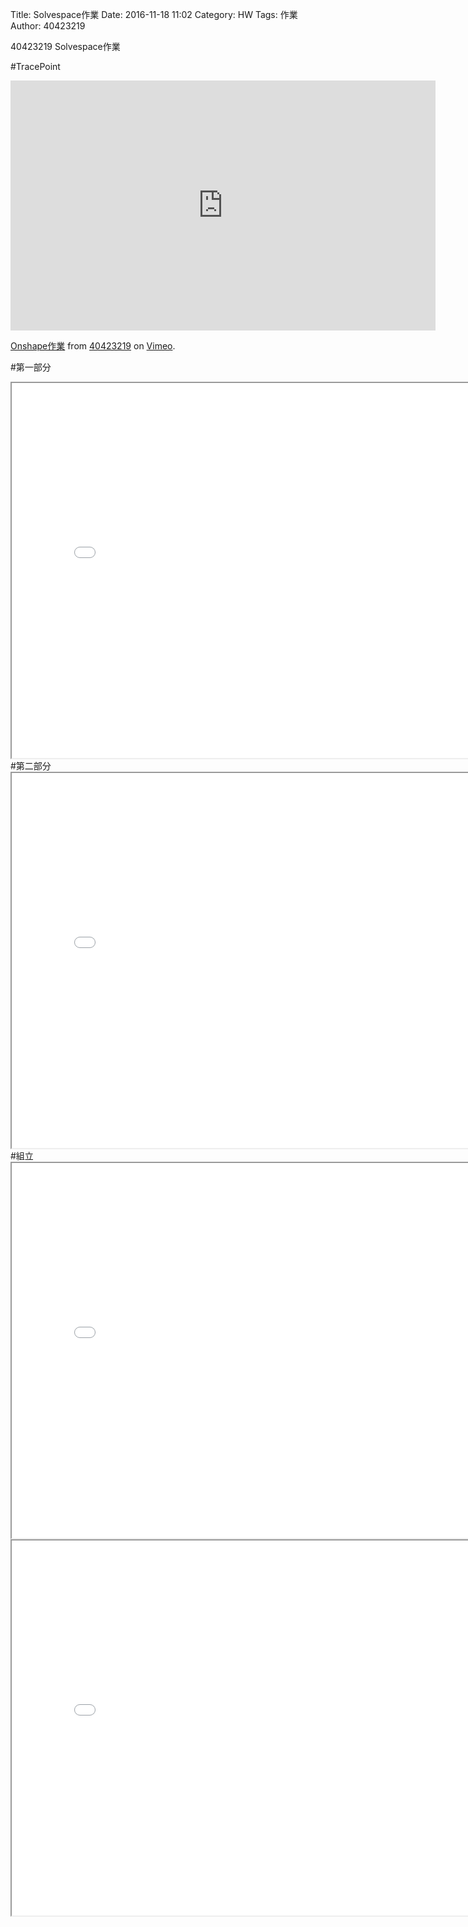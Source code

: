 Title: Solvespace作業
Date: 2016-11-18 11:02
Category: HW
Tags: 作業
Author: 40423219

40423219 Solvespace作業


<!-- PELICAN_END_SUMMARY -->
#TracePoint
<iframe src="https://player.vimeo.com/video/192072696" width="680" height="400" frameborder="0" webkitallowfullscreen mozallowfullscreen allowfullscreen></iframe>
<p><a href="https://vimeo.com/192072696">Onshape作業</a> from <a href="https://vimeo.com/user47671379">40423219</a> on <a href="https://vimeo.com">Vimeo</a>.</p>

#第一部分
<iframe src="../data/threejs/40423219p1.html" width="800" height="600"></iframe>
#第二部分
<iframe src="../data/threejs/40423219p2.html" width="800" height="600"></iframe>
#組立
<iframe src="../data/threejs/40423219p4.html" width="800" height="600"></iframe>
<iframe src="../data/threejs/40423219p5.html" width="800" height="600"></iframe>